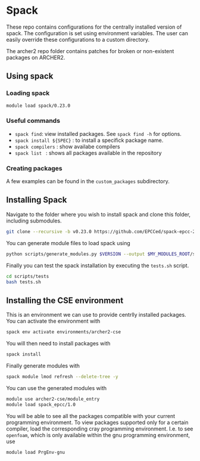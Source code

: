 # Spack

These repo contains configurations for the centrally installed version of spack.
The configuration is set using environment variables. The user can easily override these configurations to a custom directory.

The archer2 repo folder contains patches for broken or non-existent packages on ARCHER2.

## Using spack

### Loading spack

```bash
module load spack/0.23.0
```

### Useful commands

- `spack find`:  view installed packages. See `spack find -h` for options.
- `spack install ${SPEC}` : to install a specifick package name.
- `spack compilers` : show availabe compilers
- `spack list ` : shows all packages available in the repository

### Creating packages

A few examples can be found in the `custom_packages` subdirectory.

## Installing Spack

Navigate to the folder where you wish to install spack and clone this folder, including submodules.

```bash
git clone --recursive -b v0.23.0 https://github.com/EPCCed/spack-epcc-20241106.git
```

You can generate module files to load spack using

```bash
python scripts/generate_modules.py $VERSION --output $MY_MODULES_ROOT/spack
```

Finally you can test the spack installation by executing the `tests.sh` script.

```bash
cd scripts/tests
bash tests.sh
```

## Installing the CSE environment

This is an environment we can use to provide centrlly installed packages.
You can activate the environment with

```bash
spack env activate environments/archer2-cse
```

You will then need to install packages with

```bash
spack install
```

Finally generate modules with 

```bash
spack module lmod refresh --delete-tree -y
```

You can use the generated modules with

```bash
module use archer2-cse/module_entry
module load spack_epcc/1.0
```

You will be able to see all the packages compatible with your current programming environment. To view packages supported only for a certain compiler, load the corresponding cray programming environment. I.e. to see `openfoam`, which is only available within the gnu programming environment, use

```bash
module load PrgEnv-gnu
```